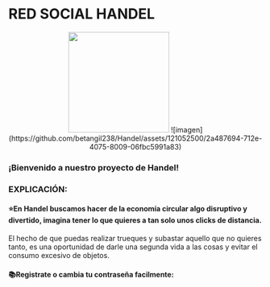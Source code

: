 # RED SOCIAL HANDEL

<p align="center" >
     <img width="200" heigth="200" src="![imagen](https://github.com/betangil238/Handel/assets/121052500/bbc85675-c0c6-4865-9c17-f72fc34eebe8)">
     ![imagen](https://github.com/betangil238/Handel/assets/121052500/2a487694-712e-4075-8009-06fbc5991a83)

</p>

### ¡Bienvenido a nuestro proyecto de Handel! 


### EXPLICACIÓN:

#### ⭐En Handel buscamos hacer de la economía circular algo disruptivo y divertido, imagina tener lo que quieres a tan solo unos clicks de distancia.
El hecho de que puedas realizar trueques y subastar aquello que no quieres tanto, es una oportunidad de darle una segunda vida a las cosas y evitar el consumo excesivo de objetos. 

#### 📚Registrate o cambia tu contraseña facilmente:
